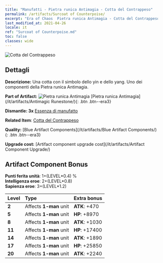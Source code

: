 ```yaml
---
title: "Manufatti - Pietra runica Antimagia - Cotta del Contrappeso"
permalink: /artifacts/Surcoat of Counterpoise/
excerpt: "Era of Chaos  Pietra runica Antimagia - Cotta del Contrappeso. Una cotta con il simbolo dello yin e dello yang. Uno dei componenti della Pietra runica Antimagia."
last_modified_at: 2021-04-26
locale: it
ref: "Surcoat of Counterpoise.md"
toc: false
classes: wide
---
```


 ![Cotta del Contrappeso](/images/t/artifact_40232.png)



## Dettagli

 **Descrizione:** Una cotta con il simbolo dello yin e dello yang. Uno dei componenti della Pietra runica Antimagia.

 **Part of Artifact:** ![Pietra runica Antimagia](/images/t/icon_artifact_23.png) [Pietra runica Antimagia](/it/artifacts/Antimagic Runestone/){: .btn .btn--era3}

 **Dismantle: 3x** [Essenza di manufatto](/ItemsIT/con_905/)

 **Related Item**: [Cotta del Contrappeso](/ItemsIT/art_119/)

 **Quality:** [Blue Artifact Components](/it/artifacts/Blue Artifact Components/){: .btn .btn--era3}

 **Upgrade cost:** [Artifact component upgrade cost](/it/artifacts/Artifact Component Upgrade/)

## Artifact Component Bonus

  **Punti ferita unità**: 1+(LEVEL\*0.4) %<br/>**Intelligenza eroe**: 2+(LEVEL\*0.8)<br/>**Sapienza eroe**: 3+(LEVEL\*1.2)

  |  Level  | Type |    Extra bonus  | 
  |:--------|:-----|:----------------| 
  | **2** | Affects **1-man** unit | **ATK**: +470 | 
  | **5** | Affects **1-man** unit | **HP**: +8970 | 
  | **8** | Affects **1-man** unit | **ATK**: +1030 | 
  | **11** | Affects **1-man** unit | **HP**: +17400 | 
  | **14** | Affects **1-man** unit | **ATK**: +1890 | 
  | **17** | Affects **1-man** unit | **HP**: +25850 | 
  | **20** | Affects **1-man** unit | **ATK**: +2240 | 
